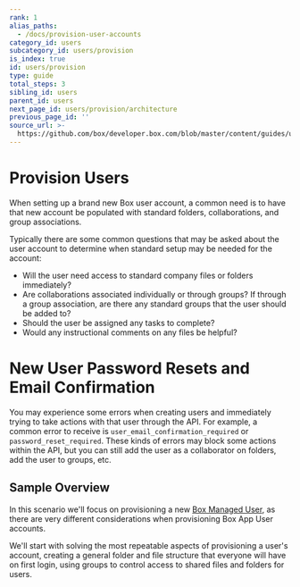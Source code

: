 ```yaml
---
rank: 1
alias_paths:
  - /docs/provision-user-accounts
category_id: users
subcategory_id: users/provision
is_index: true
id: users/provision
type: guide
total_steps: 3
sibling_id: users
parent_id: users
next_page_id: users/provision/architecture
previous_page_id: ''
source_url: >-
  https://github.com/box/developer.box.com/blob/master/content/guides/users/provision/index.md
---
```


# Provision Users

When setting up a brand new Box user account, a common need is to have that new
account be populated with standard folders, collaborations, and group
associations.

Typically there are some common questions that may be asked about the user
account to determine when standard setup may be needed for the account:

* Will the user need access to standard company files or folders immediately?
* Are collaborations associated individually or through groups? If through a
group association, are there any standard groups that the user should be added
to?
* Should the user be assigned any tasks to complete?
* Would any instructional comments on any files be helpful?

<Message danger>

# New User Password Resets and Email Confirmation

You may experience some errors when creating users and immediately trying to
take actions with that user through the API. For example, a common error to
receive is `user_email_confirmation_required` or `password_reset_required`.
These kinds of errors may block some actions within the API, but you can
still add the user as a collaborator on folders, add the user to groups, etc.

</Message>

## Sample Overview

In this scenario we'll focus on provisioning a new
[Box Managed User](guide://authentication/user-types/managed-users), as there
are very different considerations when provisioning Box App User accounts.

We'll start with solving the most repeatable aspects of
provisioning a user's account, creating a general folder and file structure
that everyone will have on first login, using groups to control access to
shared files and folders for users.
